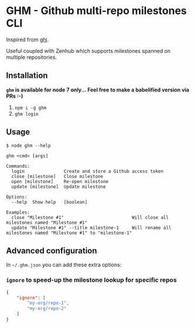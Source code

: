 # GHM - Github multi-repo milestones CLI

Inspired from [ghi](https://github.com/stephencelis/ghi).

Useful coupled with Zenhub which supports milestones spanned on multiple repositories.

## Installation

**`ghm` is available for node 7 only... Feel free to make a babelified version via PRs :-)**

1. ```npm i -g ghm```
2. ```ghm login```

## Usage

```shell
$ node ghm --help

ghm <cmd> [args]

Commands:
  login               Create and store a Github access token
  close [milestone]   Close milestone
  open [milestone]    Re-open milestone
  update [milestone]  Update milestone

Options:
  --help  Show help   [boolean]

Examples:
  close "Milestone #1"                          Will close all milestones named "Milestone #1"
  update "Milestone #1" --title milestone-1     Will rename all milestones named "Milestone #1" to "milestone-1"
```

## Advanced configuration

In `~/.ghm.json` you can add these extra options:

### `ignore` to speed-up the milestone lookup for specific repos

```json
{
    "ignore": [
        "my-org/repo-1",
        "my-org/repo-2"
    ]
}
```